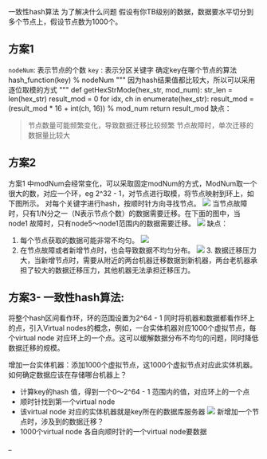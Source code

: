 一致性hash算法
为了解决什么问题
假设有你TB级别的数据，数据要水平切分到多个节点上，假设节点数为1000个。
## **方案1**
`nodeNum`: 表示节点的个数
`key` : 表示分区关键字
确定key在哪个节点的算法
	hash_function(key) % nodeNum
	"""
	因为hash结果值都比较大，所以可以采用逐位取模的方式
	"""
	def getHexStrMode(hex_str, mod_num):
	    str_len = len(hex_str)
	    result_mod = 0
	    for idx, ch in enumerate(hex_str):
	        result_mod = (result_mod * 16 + int(ch, 16)) % mod_num
	    return result_mod
缺点：
> 节点数量可能频繁变化，导致数据迁移比较频繁
> 节点故障时，单次迁移的数据量比较大
## 方案2
方案1 中modNum会经常变化，可以采取固定modNum的方式，ModNum取一个很大的数，对应一个环，eg 2^32 - 1，对节点进行取模，将节点映射到环上，如下图所示。
对每个关键字进行hash，按顺时针方向寻找节点。
![][image-1]
当节点故障时，只有1/N分之一（N表示节点个数）的数据需要迁移。在下面的图中，当node1 故障时，只有node5～node1范围内的数据需要迁移。
![][image-2]
缺点：
1. 每个节点获取的数据可能非常不均匀。
![][image-3]
2. 在节点故障或者新增节点时，也会导致数据不均匀分布。
	![][image-4]
	3. 数据迁移压力大，当新增节点时，需要从附近的两台机器迁移数据到新机器，两台老机器承担了较大的数据迁移压力，其他机器无法承担迁移压力。
## 方案3- 一致性hash算法:
将整个hash区间看作环，环的范围设置为2^64 - 1
同时将机器和数据都看作环上的点，引入Virtual nodes的概念，例如，一台实体机器对应1000个虚拟节点，每个virtual node 对应环上的一个点。这可以缓解数据分布不均匀的问题，同时降低数据迁移的规模。

增加一台实体机器：添加1000个虚拟节点，这1000个虚拟节点对应此实体机器。
如何确定数据应该在存储哪台机器上？
- 计算key的hash 值，得到一个0～2^64 - 1 范围内的值，对应环上的一个点
- 顺时针找到第一个virtual node
- 该virtual node 对应的实体机器就是key所在的数据库服务器
![][image-5]
新增加一个节点时，涉及到的数据迁移？
- 1000个virtual node 各自向顺时针的一个virtual node要数据

_

[image-1]:	https://tva1.sinaimg.cn/large/008i3skNly1gqmjkbel8xj30u20hignx.jpg
[image-2]:	https://tva1.sinaimg.cn/large/008i3skNly1gqmjmkskgwj30ui0ien00.jpg
[image-3]:	https://tva1.sinaimg.cn/large/008i3skNly1gqmkea9xrqj30nm0jadie.jpg
[image-4]:	https://tva1.sinaimg.cn/large/008i3skNly1gqmkj2kb1fj31400kmtdy.jpg
[image-5]:	https://tva1.sinaimg.cn/large/008i3skNly1gqmm8e4xg0j312a0mi44e.jpg